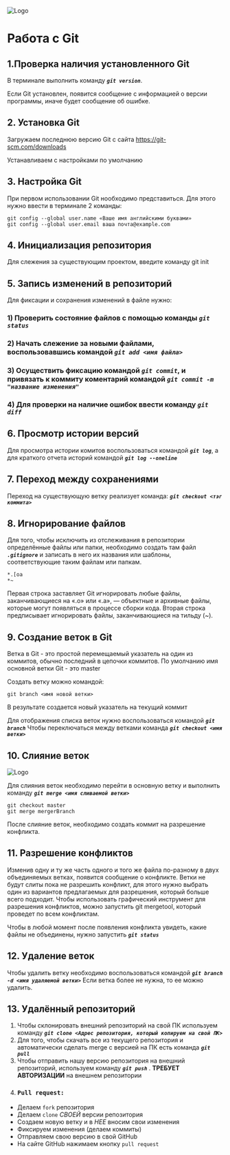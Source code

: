 ![Logo](git-photo.jpeg)
# Работа с Git

## 1.Проверка наличия установленного Git
В терминале выполнить команду ***`git version`***.

Если Git установлен, появится сообщение с информацией о версии программы, иначе будет сообщение об ошибке.

## 2. Установка Git
Загружаем последнюю версию Git с сайта https://git-scm.com/downloads

Устанавливаем с настройками по умолчанию

## 3. Настройка Git
При первом использовании Git нообходимо представиться. Для этого нужно ввести в терминале 2 команды:
```
git config --global user.name «Ваше имя английскими буквами»
git config --global user.email ваша почта@example.com
```
## 4. Инициализация репозитория
Для слежения за существующим проектом, введите команду git init


## 5. Запись изменений в репозиторий
Для фиксации и сохранения изменений в файле нужно:

### 1) Проверить состояние файлов с помощью команды ***`git status`*** 
### 2) Начать слежение за новыми файлами, воспользовавшись командой ***`git add <имя файла>`***
### 3) Осуществить фиксацию командой ***`git commit`***, и привязать к коммиту  коментарий командой ***`git commit -m "название изменения"`***
### 4) Для проверки на наличие ошибок ввести команду ***`git diff`***


## 6. Просмотр истории версий
Для просмотра истории комитов воспользоваться командой ***`git log`***, а для краткого отчета историй командой ***`git log --oneline`***

## 7. Переход между сохранениями
Переход на существующую ветку реализует команда: ***`git checkout <тэг коммита>`***

## 8. Игнорирование файлов
Для того, чтобы исключить из отслеживания в репозитории определённые файлы или папки, необходимо создать там файл ***`.gitignore`*** и записать в него их названия или шаблоны, соответствующие таким файлам или папкам.
```
*.[oa
*~
```
Первая строка заставляет Git игнорировать любые файлы, заканчивающиеся на «.o»
или «.a», — объектные и архивные файлы, которые могут появляться в процессе
сборки кода. Вторая строка предписывает игнорировать файлы, заканчивающиеся
на тильду (~).

## 9. Создание веток в Git
Ветка в Git - это простой перемещаемый указатель на один из коммитов, обычно последний в цепочки коммитов.
По умолчанию имя основной ветки Git - это master

Создать ветку можно командой:
```
git branch <имя новой ветки>
```

В результате создается новый указатель на текущий коммит

Для отображения списка веток нужно воспользоваться командой ***`git branch`***
Чтобы переключаться между ветками команда ***`git checkout <имя ветки>`***

## 10. Слияние веток
![Logo](Gitmerge.jpg)


Для слияния веток необходимо перейти в основную ветку и выполнить команду ***`git merge <имя сливаемой ветки>`***
```
git checkout master
git merge mergerBranch
```
После слияние веток, необходимо создать коммит на разрешение конфликта.

## 11. Разрешение конфликтов
Изменив одну и ту же часть одного и того же
файла по-разному в двух объединяемых ветках, появится сообщение о конфликте. Ветки не будут слиты пока не разрешить конфликт, для этого нужно выбрать один из вариантов предлагаемых для разрешения, который больше всего подходит. 
Чтобы использовать графический инструмент для разрешения конфликтов, можно
запустить git mergetool, который проведет по всем конфликтам.

Чтобы в любой момент после появления конфликта увидеть, какие
файлы не объединены, нужно запустить ***`git status`***

## 12. Удаление веток
Чтобы удалить ветку необходимо воспользоваться командой ***`git branch -d <имя удаляемой ветки>`***
Если ветка более не нужна, то ее можно удалить.

## 13. Удалённый репозиторий
1) Чтобы склонировать внешний репозиторий на свой ПК используем команду ***`git clone <Адрес репозитория, который копируем на свой ПК>`***
2) Для того, чтобы скачать все из текущего репозитория и автоматически
сделать merge с версией на ПК есть команда ***`git pull`***
3) Чтобы отправить нашу версию репозитория на внешний
репозиторий, используем команду ***`git push`*** .  **ТРЕБУЕТ АВТОРИЗАЦИИ** на внешнем репозитории 
4) ### **`Pull request:`**
* Делаем `fork` репозитория
* Делаем `clone` *СВОЕЙ* версии репозитория
* Создаем новую ветку и в *НЕЕ* вносим свои изменения
* Фиксируем изменения (делаем коммиты)
* Отправляем свою версию в свой GitHub
* На сайте GitHub нажимаем кнопку `pull request` 

